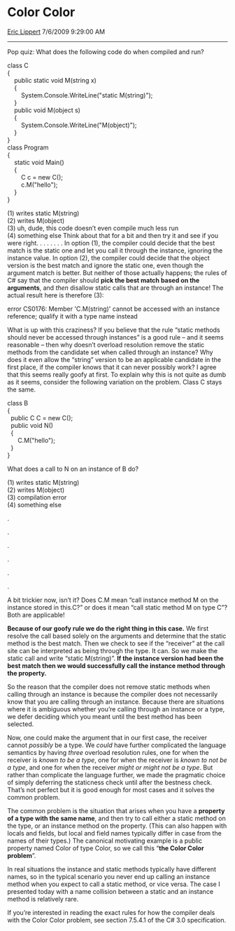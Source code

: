 <div id="page">

# Color Color

[Eric Lippert](https://social.msdn.microsoft.com/profile/Eric%20Lippert) 7/6/2009 9:29:00 AM

-----

<div id="content">

<div class="mine">

Pop quiz: What does the following code do when compiled and run?

<span class="code"> </span>

class C  
{  
    public static void M(string x)  
    {  
        System.Console.WriteLine("static M(string)");  
    }  
    public void M(object s)  
    {  
        System.Console.WriteLine("M(object)");  
    }  
}  
class Program  
{  
    static void Main()  
    {  
        C c = new C();  
        c.M("hello");  
    }  
}

(1) writes static M(string)  
(2) writes M(object)  
(3) uh, dude, this code doesn’t even compile much less run  
(4) something else Think about that for a bit and then try it and see if you were right. . . . . . . . In option (1), the compiler could decide that the best match is the static one and let you call it through the instance, ignoring the instance value. In option (2), the compiler could decide that the object version is the best match and ignore the static one, even though the argument match is better. But neither of those actually happens; the rules of C\# say that the compiler should **pick the best match based on the arguments**, and *then* disallow static calls that are through an instance\! The actual result here is therefore (3): <span class="code"> </span>

error CS0176: Member 'C.M(string)' cannot be accessed with an instance reference; qualify it with a type name instead

What is up with this craziness? If you believe that the rule “static methods should never be accessed through instances” is a good rule – and it seems reasonable – then why doesn’t overload resolution remove the static methods from the candidate set when called through an instance? Why does it even allow the “string” version to be an applicable candidate in the first place, if the compiler knows that it can never possibly work? I agree that this seems really goofy at first. To explain why this is not quite as dumb as it seems, consider the following variation on the problem. Class C stays the same. <span class="code"> </span>

class B  
{  
  public C C = new C();  
  public void N()  
  {  
      C.M("hello");  
  }  
}

What does a call to N on an instance of B do?

(1) writes static M(string)  
(2) writes M(object)  
(3) compilation error  
(4) something else

.

.

.

.

.

.

A bit trickier now, isn’t it? Does C.M mean “call instance method M on the instance stored in this.C?” or does it mean “call static method M on type C”? Both are applicable\!

**Because of our goofy rule we do the right thing in this case.** We first resolve the call based solely on the arguments and determine that the static method is the best match. Then we check to see if the “receiver” at the call site can be interpreted as being through the type. It can. So we make the static call and write “static M(string)”. **If the instance version had been the best match then we would successfully call the instance method through the property.**

So the reason that the compiler does not remove static methods when calling through an instance is because the compiler does not necessarily know that you are calling through an instance. Because there are situations where it is ambiguous whether you’re calling through an instance or a type, we defer deciding which you meant until the best method has been selected.

Now, one could make the argument that in our first case, the receiver cannot *possibly* be a type. We *could* have further complicated the language semantics by having *three* overload resolution rules, one for when the receiver is *known to be a type*, one for when the receiver is *known to not be a type*, and one for when the receiver *might or might not be a type*. But rather than complicate the language further, we made the pragmatic choice of simply deferring the staticness check until after the bestness check. That’s not perfect but it is good enough for most cases and it solves the common problem.

The common problem is the situation that arises when you have a **property of a type with the same name**, and then try to call either a static method on the type, or an instance method on the property. (This can also happen with locals and fields, but local and field names typically differ in case from the names of their types.) The canonical motivating example is a public property named Color of type Color, so we call this “**the Color Color problem**”.

In real situations the instance and static methods typically have different names, so in the typical scenario you never end up calling an instance method when you expect to call a static method, or vice versa. The case I presented today with a name collision between a static and an instance method is relatively rare.

If you’re interested in reading the exact rules for how the compiler deals with the Color Color problem, see section 7.5.4.1 of the C\# 3.0 specification.

</div>

</div>

</div>

